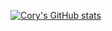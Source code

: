 [![Cory's GitHub stats](https://github-readme-stats.vercel.app/api?username=cwilbur12&count_private=true)](https://github.com/cwilbur12/github-readme-stats)

<!--
**cwilbur12/cwilbur12** is a ✨ _special_ ✨ repository because its `README.md` (this file) appears on your GitHub profile.

Here are some ideas to get you started:

- 🔭 I’m currently working on ...
- 🌱 I’m currently learning ...
- 👯 I’m looking to collaborate on ...
- 🤔 I’m looking for help with ...
- 💬 Ask me about ...
- 📫 How to reach me: ...
- 😄 Pronouns: ...
- ⚡ Fun fact: ...
-->
